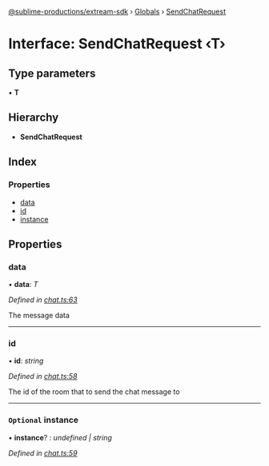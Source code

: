 [@sublime-productions/extream-sdk](../README.md) › [Globals](../globals.md) › [SendChatRequest](sendchatrequest.md)

# Interface: SendChatRequest ‹**T**›

## Type parameters

▪ **T**

## Hierarchy

* **SendChatRequest**

## Index

### Properties

* [data](sendchatrequest.md#data)
* [id](sendchatrequest.md#id)
* [instance](sendchatrequest.md#optional-instance)

## Properties

###  data

• **data**: *T*

*Defined in [chat.ts:63](https://github.com/Extream-SaaS/ex-sdk/blob/3458c8e/src/chat.ts#L63)*

The message data

___

###  id

• **id**: *string*

*Defined in [chat.ts:58](https://github.com/Extream-SaaS/ex-sdk/blob/3458c8e/src/chat.ts#L58)*

The id of the room that to send the chat message to

___

### `Optional` instance

• **instance**? : *undefined | string*

*Defined in [chat.ts:59](https://github.com/Extream-SaaS/ex-sdk/blob/3458c8e/src/chat.ts#L59)*

